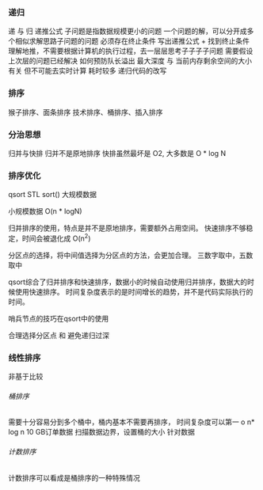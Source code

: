 
### 递归
递  与  归
递推公式
子问题是指数据规模更小的问题
一个问题的解，可以分开成多个相似求解思路子问题的问题
必须存在终止条件
写出递推公式  +  找到终止条件
理解地推，不需要根据计算机的执行过程，去一层层思考子子子子问题
需要假设上次层的问题已经解决
如何预防队长溢出
最大深度 与 当前内存剩余空间的大小有关  但不可能去实时计算
耗时较多
递归代码的改写


### 排序
猴子排序、面条排序
技术排序、桶排序、插入排序

### 分治思想
归并与快排
归并不是原地排序
快排虽然最坏是 O2, 大多数是 O * log N

### 排序优化
qsort    STL sort()
大规模数据

小规模数据
O(n * logN)

归并排序的使用，特点是并不是原地排序，需要额外占用空间。
快速排序不够稳定，时间会被退化成 O(n<sup>2</sup>)

分区点的选择，将中间值选择为分区点的方法，会更加合理。
三数字取中，五数取中

qsort综合了归并排序和快速排序，数据小的时候自动使用归并排序，数据大的时候使用快速排序。
时间复杂度表示的是时间增长的趋势，并不是代码实际执行的时间。

哨兵节点的技巧在qsort中的使用

合理选择分区点 和 避免递归过深

### 线性排序
非基于比较
###### 桶排序
需要十分容易分到多个桶中，桶内基本不需要再排序，
时间复杂度可以第一 o n* log n
10 GB订单数据
扫描数据边界，设置桶的大小
针对数据

###### 计数排序
计数排序可以看成是桶排序的一种特殊情况